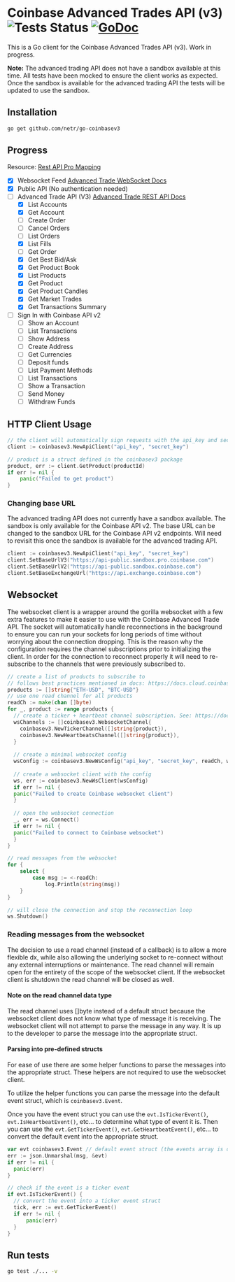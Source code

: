 # Coinbase Advanced Trades API (v3) ![Tests Status](https://github.com/netr/go-coinbasev3/actions/workflows/ci.yml/badge.svg) [![GoDoc](https://godoc.org/github.com/netr/go-coinbasev3?status.svg)](https://godoc.org/github.com/netr/go-coinbasev3)
This is a Go client for the Coinbase Advanced Trades API (v3). Work in progress. 

**Note:** The advanced trading API does not have a sandbox available at this time. All tests have been mocked to ensure the client works as expected. Once the sandbox is available for the advanced trading API the tests will be updated to use the sandbox.

## Installation

```bash
go get github.com/netr/go-coinbasev3
```

## Progress
Resource: [Rest API Pro Mapping](https://docs.cloud.coinbase.com/advanced-trade-api/docs/rest-api-pro-mapping)
- [X] Websocket Feed [Advanced Trade WebSocket Docs](https://docs.cloud.coinbase.com/advanced-trade-api/docs/ws-overview)
- [X] Public API (No authentication needed)
- [ ] Advanced Trade API (V3) [Advanced Trade REST API Docs](https://docs.cloud.coinbase.com/advanced-trade-api/docs/rest-api-overview)
    - [x] List Accounts
    - [x] Get Account
    - [ ] Create Order
    - [ ] Cancel Orders
    - [ ] List Orders
    - [X] List Fills
    - [ ] Get Order
    - [X] Get Best Bid/Ask
    - [X] Get Product Book
    - [X] List Products
    - [X] Get Product
    - [X] Get Product Candles
    - [X] Get Market Trades
    - [X] Get Transactions Summary
- [ ] Sign In with Coinbase API v2
  - [ ] Show an Account
  - [ ] List Transactions
  - [ ] Show Address
  - [ ] Create Address
  - [ ] Get Currencies
  - [ ] Deposit funds
  - [ ] List Payment Methods
  - [ ] List Transactions
  - [ ] Show a Transaction
  - [ ] Send Money
  - [ ] Withdraw Funds

## HTTP Client Usage

```go
// the client will automatically sign requests with the api_key and secret_key using req's OnBeforeRequest callback
client := coinbasev3.NewApiClient("api_key", "secret_key")

// product is a struct defined in the coinbasev3 package
product, err := client.GetProduct(productId)
if err != nil {
    panic("Failed to get product")
}
```

### Changing base URL

The advanced trading API does not currently have a sandbox available. The sandbox is only available for the Coinbase API v2. The base URL can be changed to the sandbox URL for the Coinbase API v2 endpoints. Will need to revisit this once the sandbox is available for the advanced trading API. 

```go
client := coinbasev3.NewApiClient("api_key", "secret_key")
client.SetBaseUrlV3("https://api-public.sandbox.pro.coinbase.com")
client.SetBaseUrlV2("https://api-public.sandbox.coinbase.com")
client.SetBaseExchangeUrl("https://api.exchange.coinbase.com")
```

## Websocket

The websocket client is a wrapper around the gorilla websocket with a few extra features to make it easier to use with the Coinbase Advanced Trade API.
The socket will automatically handle reconnections in the background to ensure you can run your sockets for long periods of time without worrying about the connection dropping. This is the reason why the configuration requires the channel subscriptions prior to initializing the client. In order for the connection to reconnect properly it will need to re-subscribe to the channels that were previously subscribed to.

```go
// create a list of products to subscribe to 
// follows best practices mentioned in docs: https://docs.cloud.coinbase.com/advanced-trade-api/docs/ws-best-practices)
products := []string{"ETH-USD", "BTC-USD"}
// use one read channel for all products
readCh := make(chan []byte)
for _, product := range products {
  // create a ticker + heartbeat channel subscription. See: https://docs.cloud.coinbase.com/advanced-trade-api/docs/ws-channels
  wsChannels := []coinbasev3.WebsocketChannel{
    coinbasev3.NewTickerChannel([]string{product}),
    coinbasev3.NewHeartbeatsChannel([]string{product}),
  }
  
  // create a minimal websocket config
  wsConfig := coinbasev3.NewWsConfig("api_key", "secret_key", readCh, wsChannels)
  
  // create a websocket client with the config
  ws, err := coinbasev3.NewWsClient(wsConfig)
  if err != nil {
  panic("Failed to create Coinbase websocket client")
  }
  
  // open the websocket connection
  _, err = ws.Connect()
  if err != nil {
  panic("Failed to connect to Coinbase websocket")
  }
}

// read messages from the websocket
for {
    select {
        case msg := <-readCh:
            log.Println(string(msg))
    }
}

// will close the connection and stop the reconnection loop
ws.Shutdown()
```

### Reading messages from the websocket
The decision to use a read channel (instead of a callback) is to allow a more flexible dx, while also allowing the underlying socket to re-connect without any external interruptions or maintenance. The read channel will remain open for the entirety of the scope of the websocket client. If the websocket client is shutdown the read channel will be closed as well.

#### Note on the read channel data type
The read channel uses []byte instead of a default struct because the websocket client does not know what type of message it is receiving. The websocket client will not attempt to parse the message in any way. It is up to the developer to parse the message into the appropriate struct.

#### Parsing into pre-defined structs
For ease of use there are some helper functions to parse the messages into the appropriate struct. These helpers are not required to use the websocket client.

To utilize the helper functions you can parse the message into the default event struct, which is `coinbasev3.Event`.

Once you have the event struct you can use the `evt.IsTickerEvent()`, `evt.IsHeartbeatEvent()`, etc... to determine what type of event it is. Then you can use the `evt.GetTickerEvent()`, `evt.GetHeartbeatEvent()`, etc... to convert the default event into the appropriate struct.

```go
var evt coinbasev3.Event // default event struct (the events array is defined as an interface{})
err := json.Unmarshal(msg, &evt)
if err != nil {
  panic(err)
}

// check if the event is a ticker event
if evt.IsTickerEvent() {
  // convert the event into a ticker event struct
  tick, err := evt.GetTickerEvent()
  if err != nil {
      panic(err)
  }
}
```
## Run tests

```bash
go test ./... -v
```
